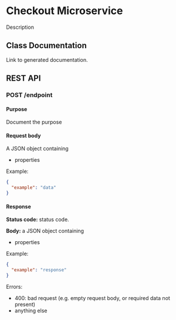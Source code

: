 # Checkout Microservice
Description

## Class Documentation
Link to generated documentation.

## REST API
### POST /endpoint
#### Purpose
Document the purpose

#### Request body
A JSON object containing

* properties

Example:

```json
{
  "example": "data"
}
```

#### Response
**Status code:** status code.

**Body:** a JSON object containing

* properties

Example:

```json
{
  "example": "response"
}
```

Errors:

* 400: bad request (e.g. empty request body, or required data not present)
* anything else
